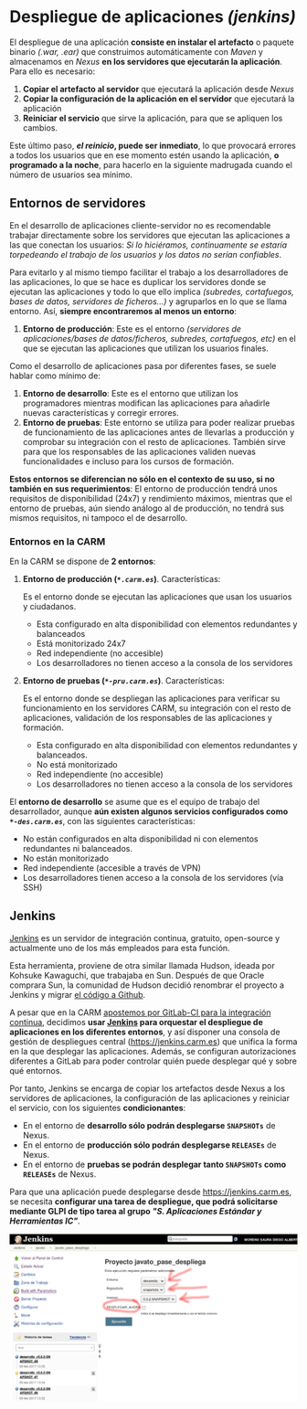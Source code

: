 # Despliegue de aplicaciones *(jenkins)*


El despliegue de una aplicación **consiste en instalar el artefacto** o paquete binario *(.war, .ear)* que construimos automáticamente con *Maven* y almacenamos en *Nexus* **en los servidores que ejecutarán la aplicación**. Para ello es necesario:

1. **Copiar el artefacto al servidor** que ejecutará la aplicación desde *Nexus*
2. **Copiar la configuración de la aplicación en el servidor** que ejecutará la aplicación
3. **Reiniciar el servicio** que sirve la aplicación, para que se apliquen los cambios.

Este último paso, ***el reinicio*, puede ser inmediato**, lo que provocará errores a todos los usuarios que en ese momento estén usando la aplicación, **o programado a la noche**, para hacerlo en la siguiente madrugada cuando el número de usuarios sea mínimo.


## Entornos de servidores
En el desarrollo de aplicaciones cliente-servidor no es recomendable trabajar  directamente sobre los servidores que ejecutan las aplicaciones a las que conectan los usuarios: *Si lo hiciéramos, continuamente se estaría torpedeando el trabajo de los usuarios y los datos no serían confiables*.

Para evitarlo y al mismo tiempo facilitar el trabajo a los desarrolladores de las aplicaciones, lo que se hace es duplicar los servidores donde se ejecutan las aplicaciones y todo lo que ello implica *(subredes, cortafuegos, bases de datos, servidores de ficheros...)* y agruparlos en lo que se llama entorno. Así, **siempre encontraremos al menos un entorno**: 

1. **Entorno de producción**: Este es el entorno *(servidores de aplicaciones/bases de datos/ficheros, subredes, cortafuegos, etc)* en el que se ejecutan las aplicaciones que utilizan los usuarios finales.

Como el desarrollo de aplicaciones pasa por diferentes fases, se suele  hablar  como mínimo de:

1. **Entorno de desarrollo**: Este es el entorno que utilizan los programadores mientras modifican las aplicaciones para añadirle nuevas características y corregir errores.
2. **Entorno de pruebas**: Este entorno se utiliza para poder realizar pruebas de funcionamiento de las aplicaciones antes de llevarlas a producción y comprobar su integración con el resto de aplicaciones. También sirve para que los responsables de las aplicaciones validen nuevas funcionalidades e incluso para los cursos de formación.

**Estos entornos se diferencian no sólo en el contexto de su uso, si no también en sus requerimientos**:  El entorno de producción tendrá unos requisitos de disponibilidad (24x7) y rendimiento máximos, mientras que el entorno de pruebas, aún siendo análogo al de producción, no tendrá sus mismos requisitos, ni tampoco el de desarrollo.


### Entornos en la CARM

En la CARM se dispone de **2 entornos**:

1. **Entorno de producción (*```*.carm.es```*)**. Características:

	Es el entorno donde se ejecutan las aplicaciones que usan los usuarios y ciudadanos.

	* Esta configurado en alta disponibilidad con elementos redundantes y balanceados
	* Está monitorizado 24x7
	* Red independiente (no accesible)
	* Los desarrolladores no tienen acceso a la consola de los servidores
  
2. **Entorno de pruebas (*```*-pru.carm.es```*)**. Características:

	Es el entorno donde se despliegan las aplicaciones para verificar su funcionamiento en los servidores CARM, su integración con el resto de aplicaciones, validación de los responsables de las aplicaciones y formación.

	* Esta configurado en alta disponibilidad con elementos redundantes y balanceados.
	* No está monitorizado
	* Red independiente (no accesible)
	* Los desarrolladores no tienen acceso a la consola de los servidores


El **entorno de desarrollo** se  asume que es el equipo de trabajo del desarrollador, aunque **aún existen algunos servicios configurados como *```*-des.carm.es```***, con las siguientes características:

* No están configurados en alta disponibilidad ni con elementos redundantes ni balanceados.
* No están monitorizado
* Red independiente (accesible a través de VPN)
* Los desarrolladores tienen acceso a la consola de los servidores (vía SSH)


## Jenkins
[Jenkins](https://www.jenkins.io/) es un servidor de integración continua, gratuito, open-source y actualmente uno de los más empleados para esta función.

Esta herramienta, proviene de otra similar llamada Hudson, ideada por Kohsuke Kawaguchi, que trabajaba en Sun. Después de que Oracle comprara Sun, la comunidad de Hudson decidió renombrar el proyecto a Jenkins y migrar [el código a Github](https://github.com/jenkinsci). 

A pesar que en la CARM [apostemos por GitLab-CI para la integración continua](Guia-CI.md),  decidimos **usar [Jenkins](https://jenkins.carm.es) para orquestar el despliegue de aplicaciones en los diferentes entornos**, y así disponer una consola de gestión de despliegues central (https://jenkins.carm.es) que unifica la forma en la que desplegar las aplicaciones. Además, se configuran autorizaciones diferentes a GitLab para poder controlar quién puede desplegar qué y sobre qué entornos.

Por tanto, Jenkins se encarga de copiar los artefactos desde Nexus a los servidores de aplicaciones, la configuración de las aplicaciones y reiniciar el servicio, con los siguientes **condicionantes**:

* En el entorno de **desarrollo sólo podrán desplegarse ```SNAPSHOTs```** de Nexus.
* En el entorno de **producción sólo podrán desplegarse ```RELEASEs```** de Nexus.
* En el entorno de **pruebas se podrán desplegar tanto ```SNAPSHOTs``` como ```RELEASEs```** de Nexus.


Para que una aplicación puede desplegarse desde https://jenkins.carm.es, se necesita **configurar una tarea de despliegue, que podrá solicitarse mediante GLPI de tipo tarea al grupo *"S. Aplicaciones Estándar y Herramientas IC"***.

![Jenkins](imagenes/GuiaCD-001.png)


